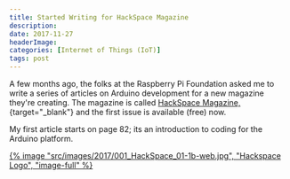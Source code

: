 ```yaml
---
title: Started Writing for HackSpace Magazine
description: 
date: 2017-11-27
headerImage: 
categories: [Internet of Things (IoT)]
tags: post
---
```


A few months ago, the folks at the Raspberry Pi Foundation asked me to write a series of articles on Arduino development for a new magazine they're creating. The magazine is called [HackSpace Magazine,](https://hsmag.cc){target="_blank"} and the first issue is available (free) now.

My first article starts on page 82; its an introduction to coding for the Arduino platform.

[{% image "src/images/2017/001_HackSpace_01-1b-web.jpg", "Hackspace Logo", "image-full" %}](https://hsmag.cc)
